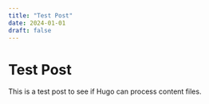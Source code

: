 ```yaml
---
title: "Test Post"
date: 2024-01-01
draft: false
---
```


# Test Post

This is a test post to see if Hugo can process content files.
